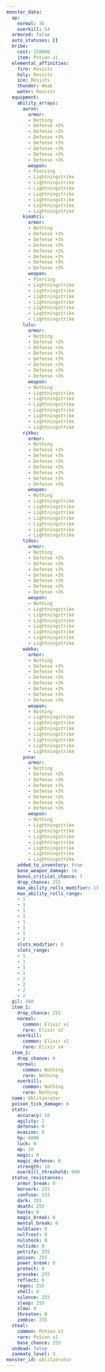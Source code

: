 ```yaml
---
monster_data:
  ap:
    normal: 36
    overkill: 54
  armored: false
  auto_statuses: []
  bribe:
    cost: 150000
    item: Potion x1
  elemental_affinities:
    fire: Resists
    holy: Resists
    ice: Resists
    thunder: Weak
    water: Resists
  equipment:
    ability_arrays:
      auron:
        armor:
        - Nothing
        - Defense +3%
        - Defense +3%
        - Defense +3%
        - Defense +3%
        - Defense +3%
        - Defense +3%
        - Defense +3%
        weapon:
        - Piercing
        - Lightningstrike
        - Lightningstrike
        - Lightningstrike
        - Lightningstrike
        - Lightningstrike
        - Lightningstrike
        - Lightningstrike
      kimahri:
        armor:
        - Nothing
        - Defense +3%
        - Defense +3%
        - Defense +3%
        - Defense +3%
        - Defense +3%
        - Defense +3%
        - Defense +3%
        weapon:
        - Piercing
        - Lightningstrike
        - Lightningstrike
        - Lightningstrike
        - Lightningstrike
        - Lightningstrike
        - Lightningstrike
        - Lightningstrike
      lulu:
        armor:
        - Nothing
        - Defense +3%
        - Defense +3%
        - Defense +3%
        - Defense +3%
        - Defense +3%
        - Defense +3%
        - Defense +3%
        weapon:
        - Nothing
        - Lightningstrike
        - Lightningstrike
        - Lightningstrike
        - Lightningstrike
        - Lightningstrike
        - Lightningstrike
        - Lightningstrike
      rikku:
        armor:
        - Nothing
        - Defense +3%
        - Defense +3%
        - Defense +3%
        - Defense +3%
        - Defense +3%
        - Defense +3%
        - Defense +3%
        weapon:
        - Nothing
        - Lightningstrike
        - Lightningstrike
        - Lightningstrike
        - Lightningstrike
        - Lightningstrike
        - Lightningstrike
        - Lightningstrike
      tidus:
        armor:
        - Nothing
        - Defense +3%
        - Defense +3%
        - Defense +3%
        - Defense +3%
        - Defense +3%
        - Defense +3%
        - Defense +3%
        weapon:
        - Nothing
        - Lightningstrike
        - Lightningstrike
        - Lightningstrike
        - Lightningstrike
        - Lightningstrike
        - Lightningstrike
        - Lightningstrike
      wakka:
        armor:
        - Nothing
        - Defense +3%
        - Defense +3%
        - Defense +3%
        - Defense +3%
        - Defense +3%
        - Defense +3%
        - Defense +3%
        weapon:
        - Nothing
        - Lightningstrike
        - Lightningstrike
        - Lightningstrike
        - Lightningstrike
        - Lightningstrike
        - Lightningstrike
        - Lightningstrike
      yuna:
        armor:
        - Nothing
        - Defense +3%
        - Defense +3%
        - Defense +3%
        - Defense +3%
        - Defense +3%
        - Defense +3%
        - Defense +3%
        weapon:
        - Nothing
        - Lightningstrike
        - Lightningstrike
        - Lightningstrike
        - Lightningstrike
        - Lightningstrike
        - Lightningstrike
        - Lightningstrike
    added_to_inventory: true
    base_weapon_damage: 16
    bonus_critical_chance: 3
    drop_chance: 255
    max_ability_rolls_modifier: 13
    max_ability_rolls_range:
    - 1
    - 1
    - 1
    - 1
    - 1
    - 1
    - 1
    - 2
    slots_modifier: 8
    slots_range:
    - 1
    - 1
    - 1
    - 1
    - 2
    - 2
    - 2
    - 2
  gil: 580
  item_1:
    drop_chance: 255
    normal:
      common: Elixir x1
      rare: Elixir x2
    overkill:
      common: Elixir x2
      rare: Elixir x4
  item_2:
    drop_chance: 0
    normal:
      common: Nothing
      rare: Nothing
    overkill:
      common: Nothing
      rare: Nothing
  name: Oblitzerator
  poison_tick_damage: 0
  stats:
    accuracy: 10
    agility: 1
    defense: 0
    evasion: 0
    hp: 6000
    luck: 0
    mp: 10
    magic: 0
    magic_defense: 0
    strength: 16
    overkill_threshold: 600
  status_resistances:
    armor_break: 0
    berserk: 255
    confuse: 255
    dark: 255
    death: 255
    haste: 0
    magic_break: 0
    mental_break: 0
    nulblaze: 0
    nulfrost: 0
    nulshock: 0
    nultide: 0
    petrify: 255
    poison: 255
    power_break: 0
    protect: 0
    provoke: 255
    reflect: 0
    regen: 255
    shell: 0
    silence: 255
    sleep: 255
    slow: 0
    threaten: 0
    zombie: 255
  steal:
    common: Potion x1
    rare: Potion x1
    base_chance: 255
  undead: false
  zanmato_level: 3
monster_id: oblitzerator
---
```

